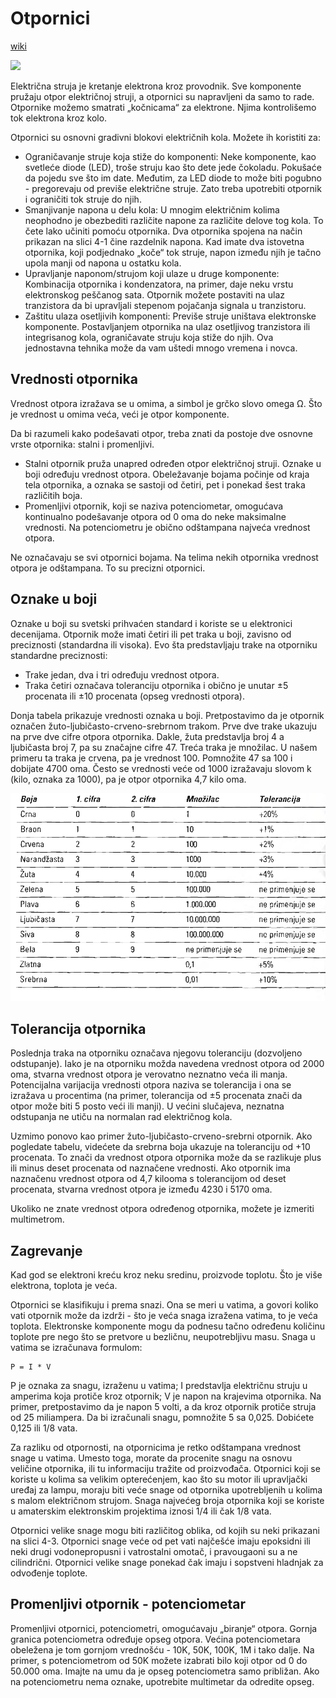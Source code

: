 # Otpornici

[wiki](https://sh.wikipedia.org/wiki/Otpornik)

![](https://upload.wikimedia.org/wikipedia/commons/thumb/7/75/Electronic-Axial-Lead-Resistors-Array.jpg/400px-Electronic-Axial-Lead-Resistors-Array.jpg)

Električna struja je kretanje elektrona kroz provodnik. Sve komponente pružaju otpor električnoj struji, a otpornici su napravljeni da samo to rade. Otpornike možemo smatrati „kočnicama“ za elektrone. Njima kontrolišemo tok elektrona kroz kolo.

Otpornici su osnovni gradivni blokovi električnih kola. Možete ih koristiti za:
* Ograničavanje struje koja stiže do komponenti: Neke komponente, kao svetleće diode (LED), troše struju kao što dete jede čokoladu. Pokušaće da pojedu sve što im date. Međutim, za LED diode to može biti pogubno - pregorevaju od previše električne struje. Zato treba upotrebiti otpornik i ograničiti tok struje do njih.
* Smanjivanje napona u delu kola: U mnogim električnim kolima neophodno je obezbediti različite napone za različite delove tog kola. To čete lako učiniti pomoću otpornika. Dva otpornika spojena na način prikazan na slici 4-1 čine razdelnik napona. Kad imate dva istovetna otpornika, koji podjednako „koče“ tok struje, napon između njih je tačno upola manji od napona u ostatku kola.
* Upravljanje naponom/strujom koji ulaze u druge komponente: Kombinacija otpornika i kondenzatora, na primer, daje neku vrstu elektronskog peščanog sata. Otpornik možete postaviti na ulaz tranzistora da bi upravljali stepenom pojačanja signala u tranzistoru.
* Zaštitu ulaza osetljivih komponenti: Previše struje uništava elektronske komponente. Postavljanjem otpornika na ulaz osetljivog tranzistora ili integrisanog kola, ograničavate struju koja stiže do njih. Ova jednostavna tehnika može da vam uštedi mnogo vremena i novca.

## Vrednosti otpornika

Vrednost otpora izražava se u omima, a simbol je grčko slovo omega Ω. Što je vrednost u omima veća, veći je otpor komponente.

Da bi razumeli kako podešavati otpor, treba znati da postoje dve osnovne vrste otpornika: stalni i promenljivi.
* Stalni otpornik pruža unapred određen otpor električnoj struji. Oznake u boji određuju vrednost otpora. Obeležavanje bojama počinje od kraja tela otpornika, a oznaka se sastoji od četiri, pet i ponekad šest traka različitih boja.
* Promenljivi otpornik, koji se naziva potenciometar, omogućava kontinualno podešavanje otpora od 0 oma do neke maksimalne vrednosti. Na potenciometru je obično odštampana najveća vrednost otpora.

Ne označavaju se svi otpornici bojama. Na telima nekih otpornika vrednost otpora je odštampana. To su precizni otpornici.

## Oznake u boji

Oznake u boji su svetski prihvaćen standard i koriste se u elektronici decenijama. Otpornik može imati četiri ili pet traka u boji, zavisno od preciznosti (standardna ili visoka). Evo šta predstavljaju trake na otporniku standardne preciznosti:
* Trake jedan, dva i tri određuju vrednost otpora.
* Traka četiri označava toleranciju otpornika i obično je unutar ±5 procenata ili ±10 procenata (opseg vrednosti otpora).

Donja tabela prikazuje vrednosti oznaka u boji. Pretpostavimo da je otpornik označen žuto-ljubičasto-crveno-srebrnom trakom. Prve dve trake ukazuju na prve dve cifre otpora otpornika. Dakle, žuta predstavlja broj 4 a ljubičasta broj 7, pa su značajne cifre 47. Treća traka je množilac. U našem primeru ta traka je crvena, pa je vrednost 100. Pomnožite 47 sa 100 i dobijate 4700 oma. Često se vrednosti veće od 1000 izražavaju slovom k (kilo, oznaka za 1000), pa je otpor otpornika 4,7 kilo oma.

![jačina otpornika](slike/otpornici.png)

## Tolerancija otpornika

Poslednja traka na otporniku označava njegovu toleranciju (dozvoljeno odstupanje). Iako je na otporniku možda navedena vrednost otpora od 2000 oma, stvarna vrednost otpora je verovatno neznatno veća ili manja. Potencijalna varijacija vrednosti otpora naziva se tolerancija i ona se izražava u procentima (na primer, tolerancija od ±5 procenata znači da otpor može biti 5 posto veći ili manji). U većini slučajeva, neznatna odstupanja ne utiču na normalan rad električnog kola. 

Uzmimo ponovo kao primer žuto-ljubičasto-crveno-srebrni otpornik. Ako pogledate tabelu, videćete da srebrna boja ukazuje na toleranciju od +10 procenata. To znači da vrednost otpora otpornika može da se razlikuje plus ili minus deset procenata od naznačene vrednosti. Ako otpornik ima naznačenu vrednost otpora od 4,7 kilooma s tolerancijom od deset procenata, stvarna vrednost otpora je između 4230 i 5170 oma.

Ukoliko ne znate vrednost otpora određenog otpornika, možete je izmeriti multimetrom.

## Zagrevanje

Kad god se elektroni kreću kroz neku sredinu, proizvode toplotu. Što je više elektrona, toplota je veća. 

Otpornici se klasifikuju i prema snazi. Ona se meri u vatima, a govori koliko vati otpornik može da izdrži - što je veća snaga izražena vatima, to je veća toplota. Elektronske komponente mogu da podnesu tačno određenu količinu toplote pre nego što se pretvore u bezličnu, neupotrebljivu masu. Snaga u vatima se izračunava formulom:

```
P = I * V
```

P je oznaka za snagu, izraženu u vatima; I predstavlja električnu struju u amperima koja protiče kroz otpornik; V je napon na krajevima otpornika. Na primer, pretpostavimo da je napon 5 volti, a da kroz otpornik protiče struja od 25 miliampera. Da bi izračunali snagu, pomnožite 5 sa 0,025. Dobićete 0,125 ili 1/8 vata.

Za razliku od otpornosti, na otpornicima je retko odštampana vrednost snage u vatima. Umesto toga, morate da procenite snagu na osnovu veličine otpornika, ili tu informaciju tražite od proizvođača. Otpornici koji se koriste u kolima sa velikim opterećenjem, kao što su motor ili upravljački uređaj za lampu, moraju biti veće snage od otpornika upotrebljenih u kolima s malom električnom strujom. Snaga najvećeg broja otpornika koji se koriste u amaterskim elektronskim projektima iznosi 1/4 ili čak 1/8 vata.

Otpornici velike snage mogu biti različitog oblika, od kojih su neki prikazani na slici 4-3. Otpornici snage veće od pet vati najčešće imaju epoksidni ili neki drugi vodonepropusni i vatrostalni omotač, i pravougaoni su a ne cilindrični. Otpornici velike snage ponekad čak imaju i sopstveni hladnjak za odvođenje toplote.

## Promenljivi otpornik - potenciometar

Promenljivi otpornici, potenciometri, omogućavaju „biranje“ otpora. Gornja granica potenciometra određuje opseg otpora. Većina potenciometara obeležena je tom gornjom vrednošću - 10K, 50K, 100K, 1M i tako dalje. Na primer, s potenciometrom od 50K možete izabrati bilo koji otpor od 0 do 50.000 oma. Imajte na umu da je opseg potenciometra samo približan. Ako na potenciometru nema oznake, upotrebite multimetar da odredite opseg.

